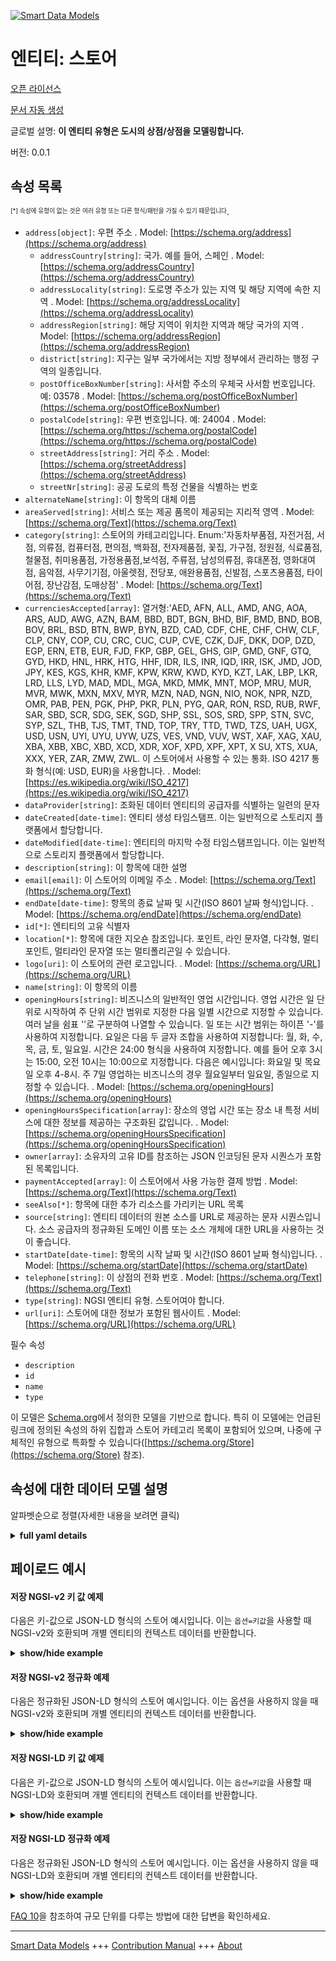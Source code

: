 <!-- 10-Header -->    
[![Smart Data Models](https://smartdatamodels.org/wp-content/uploads/2022/01/SmartDataModels_logo.png "Logo")](https://smartdatamodels.org)    
엔티티: 스토어    
========<!-- /10-Header -->    
<!-- 15-License -->    
[오픈 라이선스](https://github.com/smart-data-models//dataModel.PointOfInterest/blob/master/Store/LICENSE.md)    
[문서 자동 생성](https://docs.google.com/presentation/d/e/2PACX-1vTs-Ng5dIAwkg91oTTUdt8ua7woBXhPnwavZ0FxgR8BsAI_Ek3C5q97Nd94HS8KhP-r_quD4H0fgyt3/pub?start=false&loop=false&delayms=3000#slide=id.gb715ace035_0_60)    
<!-- /15-License -->    
<!-- 20-Description -->    
글로벌 설명: **이 엔티티 유형은 도시의 상점/상점을 모델링합니다.**    
버전: 0.0.1    
<!-- /20-Description -->    
<!-- 30-PropertiesList -->    
## 속성 목록    
<sup><sub>[*] 속성에 유형이 없는 것은 여러 유형 또는 다른 형식/패턴을 가질 수 있기 때문입니다</sub></sup>.    
- `address[object]`: 우편 주소  . Model: [https://schema.org/address](https://schema.org/address)	- `addressCountry[string]`: 국가. 예를 들어, 스페인  . Model: [https://schema.org/addressCountry](https://schema.org/addressCountry)    
	- `addressLocality[string]`: 도로명 주소가 있는 지역 및 해당 지역에 속한 지역  . Model: [https://schema.org/addressLocality](https://schema.org/addressLocality)    
	- `addressRegion[string]`: 해당 지역이 위치한 지역과 해당 국가의 지역  . Model: [https://schema.org/addressRegion](https://schema.org/addressRegion)    
	- `district[string]`: 지구는 일부 국가에서는 지방 정부에서 관리하는 행정 구역의 일종입니다.      
	- `postOfficeBoxNumber[string]`: 사서함 주소의 우체국 사서함 번호입니다. 예: 03578  . Model: [https://schema.org/postOfficeBoxNumber](https://schema.org/postOfficeBoxNumber)    
	- `postalCode[string]`: 우편 번호입니다. 예: 24004  . Model: [https://schema.org/https://schema.org/postalCode](https://schema.org/https://schema.org/postalCode)    
	- `streetAddress[string]`: 거리 주소  . Model: [https://schema.org/streetAddress](https://schema.org/streetAddress)    
	- `streetNr[string]`: 공공 도로의 특정 건물을 식별하는 번호      
- `alternateName[string]`: 이 항목의 대체 이름  - `areaServed[string]`: 서비스 또는 제공 품목이 제공되는 지리적 영역  . Model: [https://schema.org/Text](https://schema.org/Text)- `category[string]`: 스토어의 카테고리입니다. Enum:'자동차부품점, 자전거점, 서점, 의류점, 컴퓨터점, 편의점, 백화점, 전자제품점, 꽃집, 가구점, 정원점, 식료품점, 철물점, 취미용품점, 가정용품점,보석점, 주류점, 남성의류점, 휴대폰점, 영화대여점, 음악점, 사무기기점, 아울렛점, 전당포, 애완용품점, 신발점, 스포츠용품점, 타이어점, 장난감점, 도매상점'  . Model: [https://schema.org/Text](https://schema.org/Text)- `currenciesAccepted[array]`: 열거형:'AED, AFN, ALL, AMD, ANG, AOA, ARS, AUD, AWG, AZN, BAM, BBD, BDT, BGN, BHD, BIF, BMD, BND, BOB, BOV, BRL, BSD, BTN, BWP, BYN, BZD, CAD, CDF, CHE, CHF, CHW, CLF, CLP, CNY, COP, CU, CRC, CUC, CUP, CVE, CZK, DJF, DKK, DOP, DZD, EGP, ERN, ETB, EUR, FJD, FKP, GBP, GEL, GHS, GIP, GMD, GNF, GTQ, GYD, HKD, HNL, HRK, HTG, HHF, IDR, ILS, INR, IQD, IRR, ISK, JMD, JOD, JPY, KES, KGS, KHR, KMF, KPW, KRW, KWD, KYD, KZT, LAK, LBP, LKR, LRD, LLS, LYD, MAD, MDL, MGA, MKD, MMK, MNT, MOP, MRU, MUR, MVR, MWK, MXN, MXV, MYR, MZN, NAD, NGN, NIO, NOK, NPR, NZD, OMR, PAB, PEN, PGK, PHP, PKR, PLN, PYG, QAR, RON, RSD, RUB, RWF, SAR, SBD, SCR, SDG, SEK, SGD, SHP, SSL, SOS, SRD, SPP, STN, SVC, SYP, SZL, THB, TJS, TMT, TND, TOP, TRY, TTD, TWD, TZS, UAH, UGX, USD, USN, UYI, UYU, UYW, UZS, VES, VND, VUV, WST, XAF, XAG, XAU, XBA, XBB, XBC, XBD, XCD, XDR, XOF, XPD, XPF, XPT, X SU, XTS, XUA, XXX, YER, ZAR, ZMW, ZWL. 이 스토어에서 사용할 수 있는 통화. ISO 4217 통화 형식(예: USD, EUR)을 사용합니다.  . Model: [https://es.wikipedia.org/wiki/ISO_4217](https://es.wikipedia.org/wiki/ISO_4217)- `dataProvider[string]`: 조화된 데이터 엔티티의 공급자를 식별하는 일련의 문자  - `dateCreated[date-time]`: 엔티티 생성 타임스탬프. 이는 일반적으로 스토리지 플랫폼에서 할당합니다.  - `dateModified[date-time]`: 엔티티의 마지막 수정 타임스탬프입니다. 이는 일반적으로 스토리지 플랫폼에서 할당합니다.  - `description[string]`: 이 항목에 대한 설명  - `email[email]`: 이 스토어의 이메일 주소  . Model: [https://schema.org/Text](https://schema.org/Text)- `endDate[date-time]`: 항목의 종료 날짜 및 시간(ISO 8601 날짜 형식)입니다.  . Model: [https://schema.org/endDate](https://schema.org/endDate)- `id[*]`: 엔티티의 고유 식별자  - `location[*]`: 항목에 대한 지오숀 참조입니다. 포인트, 라인 문자열, 다각형, 멀티포인트, 멀티라인 문자열 또는 멀티폴리곤일 수 있습니다.  - `logo[uri]`: 이 스토어의 관련 로고입니다.  . Model: [https://schema.org/URL](https://schema.org/URL)- `name[string]`: 이 항목의 이름  - `openingHours[string]`: 비즈니스의 일반적인 영업 시간입니다. 영업 시간은 일 단위로 시작하여 주 단위 시간 범위로 지정한 다음 일별 시간으로 지정할 수 있습니다. 여러 날을 쉼표 ''로 구분하여 나열할 수 있습니다. 일 또는 시간 범위는 하이픈 '-'를 사용하여 지정합니다. 요일은 다음 두 글자 조합을 사용하여 지정합니다: 월, 화, 수, 목, 금, 토, 일요일. 시간은 24:00 형식을 사용하여 지정합니다. 예를 들어 오후 3시는 15:00, 오전 10시는 10:00으로 지정합니다. 다음은 예시입니다: <time itemprop='openingHours' datetime='Tu,Th 16:00-20:00'>화요일 및 목요일 오후 4-8시</time>. 주 7일 영업하는 비즈니스의 경우 <time itemprop='openingHours' datetime='월~수'>월요일부터 일요일, 종일</time>으로 지정할 수 있습니다.  . Model: [https://schema.org/openingHours](https://schema.org/openingHours)- `openingHoursSpecification[array]`: 장소의 영업 시간 또는 장소 내 특정 서비스에 대한 정보를 제공하는 구조화된 값입니다.  . Model: [https://schema.org/openingHoursSpecification](https://schema.org/openingHoursSpecification)- `owner[array]`: 소유자의 고유 ID를 참조하는 JSON 인코딩된 문자 시퀀스가 포함된 목록입니다.  - `paymentAccepted[array]`: 이 스토어에서 사용 가능한 결제 방법  . Model: [https://schema.org/Text](https://schema.org/Text)- `seeAlso[*]`: 항목에 대한 추가 리소스를 가리키는 URL 목록  - `source[string]`: 엔티티 데이터의 원본 소스를 URL로 제공하는 문자 시퀀스입니다. 소스 공급자의 정규화된 도메인 이름 또는 소스 개체에 대한 URL을 사용하는 것이 좋습니다.  - `startDate[date-time]`: 항목의 시작 날짜 및 시간(ISO 8601 날짜 형식)입니다.  . Model: [https://schema.org/startDate](https://schema.org/startDate)- `telephone[string]`: 이 상점의 전화 번호  . Model: [https://schema.org/Text](https://schema.org/Text)- `type[string]`: NGSI 엔티티 유형. 스토어여야 합니다.  - `url[uri]`: 스토어에 대한 정보가 포함된 웹사이트  . Model: [https://schema.org/URL](https://schema.org/URL)<!-- /30-PropertiesList -->    
<!-- 35-RequiredProperties -->    
필수 속성    
- `description`  - `id`  - `name`  - `type`  <!-- /35-RequiredProperties -->    
<!-- 40-RequiredProperties -->    
이 모델은 [Schema.org](https://schema.org/Store)에서 정의한 모델을 기반으로 합니다. 특히 이 모델에는 언급된 링크에 정의된 속성의 하위 집합과 스토어 카테고리 목록이 포함되어 있으며, 나중에 구체적인 유형으로 특화할 수 있습니다([https://schema.org/Store](https://schema.org/Store) 참조).    
<!-- /40-RequiredProperties -->    
<!-- 50-DataModelHeader -->    
## 속성에 대한 데이터 모델 설명    
알파벳순으로 정렬(자세한 내용을 보려면 클릭)    
<!-- /50-DataModelHeader -->    
<!-- 60-ModelYaml -->    
<details><summary><strong>full yaml details</strong></summary>      
```yaml    
Store:      
  description: This entity Type models stores/shops in the city.      
  properties:      
    address:      
      description: The mailing address      
      properties:      
        addressCountry:      
          description: 'The country. For example, Spain'      
          type: string      
          x-ngsi:      
            model: https://schema.org/addressCountry      
            type: Property      
        addressLocality:      
          description: 'The locality in which the street address is, and which is in the region'      
          type: string      
          x-ngsi:      
            model: https://schema.org/addressLocality      
            type: Property      
        addressRegion:      
          description: 'The region in which the locality is, and which is in the country'      
          type: string      
          x-ngsi:      
            model: https://schema.org/addressRegion      
            type: Property      
        district:      
          description: 'A district is a type of administrative division that, in some countries, is managed by the local government'      
          type: string      
          x-ngsi:      
            type: Property      
        postOfficeBoxNumber:      
          description: 'The post office box number for PO box addresses. For example, 03578'      
          type: string      
          x-ngsi:      
            model: https://schema.org/postOfficeBoxNumber      
            type: Property      
        postalCode:      
          description: 'The postal code. For example, 24004'      
          type: string      
          x-ngsi:      
            model: https://schema.org/https://schema.org/postalCode      
            type: Property      
        streetAddress:      
          description: The street address      
          type: string      
          x-ngsi:      
            model: https://schema.org/streetAddress      
            type: Property      
        streetNr:      
          description: Number identifying a specific property on a public street      
          type: string      
          x-ngsi:      
            type: Property      
      type: object      
      x-ngsi:      
        model: https://schema.org/address      
        type: Property      
    alternateName:      
      description: An alternative name for this item      
      type: string      
      x-ngsi:      
        type: Property      
    areaServed:      
      description: The geographic area where a service or offered item is provided      
      type: string      
      x-ngsi:      
        model: https://schema.org/Text      
        type: Property      
    category:      
      description: 'Category of the store. Enum:''AutoPartsStore,BikeStore,BookStore,ClothingStore,ComputerStore,ConvenienceStore,DepartmentStore,ElectronicsStore,Florist,FurnitureStore,GardenStore,GroceryStore,HardwareStore,HobbyShop,HomeGoodsStore,JewelryStore,LiquorStore,MensClothingStore,MobilePhoneStore,MovieRentalStore,MusicStore,OfficeEquipmentStore,OutletStore,PawnShop,PetStore,ShoeStore,SportingGoodsStore,TireShop,ToyStore,WholesaleStore'''      
      enum:      
        - AutoPartsStore      
        - BikeStore      
        - BookStore      
        - ClothingStore      
        - ComputerStore      
        - ConvenienceStore      
        - DepartmentStore      
        - ElectronicsStore      
        - Florist      
        - FurnitureStore      
        - GardenStore      
        - GroceryStore      
        - HardwareStore      
        - HobbyShop      
        - HomeGoodsStore      
        - JewelryStore      
        - LiquorStore      
        - MensClothingStore      
        - MobilePhoneStore      
        - MovieRentalStore      
        - MusicStore      
        - OfficeEquipmentStore      
        - OutletStore      
        - PawnShop      
        - PetStore      
        - ShoeStore      
        - SportingGoodsStore      
        - TireShop      
        - ToyStore      
        - WholesaleStore      
      type: string      
      x-ngsi:      
        model: https://schema.org/Text      
        type: Property      
    currenciesAccepted:      
      description: 'Enum:''AED, AFN, ALL, AMD, ANG, AOA, ARS, AUD, AWG, AZN, BAM, BBD, BDT, BGN, BHD, BIF, BMD, BND, BOB, BOV, BRL, BSD, BTN, BWP, BYN, BZD, CAD, CDF, CHE, CHF, CHW, CLF, CLP, CNY, COP, COU, CRC, CUC, CUP, CVE, CZK, DJF, DKK, DOP, DZD, EGP, ERN, ETB, EUR, FJD, FKP, GBP, GEL, GHS, GIP, GMD, GNF, GTQ, GYD, HKD, HNL, HRK, HTG, HUF, IDR, ILS, INR, IQD, IRR, ISK, JMD, JOD, JPY, KES, KGS, KHR, KMF, KPW, KRW, KWD, KYD, KZT, LAK, LBP, LKR, LRD, LSL, LYD, MAD, MDL, MGA, MKD, MMK, MNT, MOP, MRU, MUR, MVR, MWK, MXN, MXV, MYR, MZN, NAD, NGN, NIO, NOK, NPR, NZD, OMR, PAB, PEN, PGK, PHP, PKR, PLN, PYG, QAR, RON, RSD, RUB, RWF, SAR, SBD, SCR, SDG, SEK, SGD, SHP, SLL, SOS, SRD, SSP, STN, SVC, SYP, SZL, THB, TJS, TMT, TND, TOP, TRY, TTD, TWD, TZS, UAH, UGX, USD, USN, UYI, UYU, UYW, UZS, VES, VND, VUV, WST, XAF, XAG, XAU, XBA, XBB, XBC, XBD, XCD, XDR, XOF, XPD, XPF, XPT, XSU, XTS, XUA, XXX, YER, ZAR, ZMW, ZWL. Currencies accepted in this store. It uses ISO 4217 currency format (e.g. USD, EUR)'      
      items:      
        enum:      
          - AED      
          - AFN      
          - ALL      
          - AMD      
          - ANG      
          - AOA      
          - ARS      
          - AUD      
          - AWG      
          - AZN      
          - BAM      
          - BBD      
          - BDT      
          - BGN      
          - BHD      
          - BIF      
          - BMD      
          - BND      
          - BOB      
          - BOV      
          - BRL      
          - BSD      
          - BTN      
          - BWP      
          - BYN      
          - BZD      
          - CAD      
          - CDF      
          - CHE      
          - CHF      
          - CHW      
          - CLF      
          - CLP      
          - CNY      
          - COP      
          - COU      
          - CRC      
          - CUC      
          - CUP      
          - CVE      
          - CZK      
          - DJF      
          - DKK      
          - DOP      
          - DZD      
          - EGP      
          - ERN      
          - ETB      
          - EUR      
          - FJD      
          - FKP      
          - GBP      
          - GEL      
          - GHS      
          - GIP      
          - GMD      
          - GNF      
          - GTQ      
          - GYD      
          - HKD      
          - HNL      
          - HRK      
          - HTG      
          - HUF      
          - IDR      
          - ILS      
          - INR      
          - IQD      
          - IRR      
          - ISK      
          - JMD      
          - JOD      
          - JPY      
          - KES      
          - KGS      
          - KHR      
          - KMF      
          - KPW      
          - KRW      
          - KWD      
          - KYD      
          - KZT      
          - LAK      
          - LBP      
          - LKR      
          - LRD      
          - LSL      
          - LYD      
          - MAD      
          - MDL      
          - MGA      
          - MKD      
          - MMK      
          - MNT      
          - MOP      
          - MRU      
          - MUR      
          - MVR      
          - MWK      
          - MXN      
          - MXV      
          - MYR      
          - MZN      
          - NAD      
          - NGN      
          - NIO      
          - NOK      
          - NPR      
          - NZD      
          - OMR      
          - PAB      
          - PEN      
          - PGK      
          - PHP      
          - PKR      
          - PLN      
          - PYG      
          - QAR      
          - RON      
          - RSD      
          - RUB      
          - RWF      
          - SAR      
          - SBD      
          - SCR      
          - SDG      
          - SEK      
          - SGD      
          - SHP      
          - SLL      
          - SOS      
          - SRD      
          - SSP      
          - STN      
          - SVC      
          - SYP      
          - SZL      
          - THB      
          - TJS      
          - TMT      
          - TND      
          - TOP      
          - TRY      
          - TTD      
          - TWD      
          - TZS      
          - UAH      
          - UGX      
          - USD      
          - USN      
          - UYI      
          - UYU      
          - UYW      
          - UZS      
          - VES      
          - VND      
          - VUV      
          - WST      
          - XAF      
          - XAG      
          - XAU      
          - XBA      
          - XBB      
          - XBC      
          - XBD      
          - XCD      
          - XDR      
          - XOF      
          - XPD      
          - XPF      
          - XPT      
          - XSU      
          - XTS      
          - XUA      
          - XXX      
          - YER      
          - ZAR      
          - ZMW      
          - ZWL      
        type: string      
      minItems: 1      
      type: array      
      uniqueItems: true      
      x-ngsi:      
        model: https://es.wikipedia.org/wiki/ISO_4217      
        type: Property      
    dataProvider:      
      description: A sequence of characters identifying the provider of the harmonised data entity      
      type: string      
      x-ngsi:      
        type: Property      
    dateCreated:      
      description: Entity creation timestamp. This will usually be allocated by the storage platform      
      format: date-time      
      type: string      
      x-ngsi:      
        type: Property      
    dateModified:      
      description: Timestamp of the last modification of the entity. This will usually be allocated by the storage platform      
      format: date-time      
      type: string      
      x-ngsi:      
        type: Property      
    description:      
      description: A description of this item      
      type: string      
      x-ngsi:      
        type: Property      
    email:      
      description: The email address of this store      
      format: email      
      type: string      
      x-ngsi:      
        model: https://schema.org/Text      
        type: Property      
    endDate:      
      description: The end date and time of the item (in ISO 8601 date format).      
      format: date-time      
      type: string      
      x-ngsi:      
        model: https://schema.org/endDate      
        type: Property      
    id:      
      anyOf:      
        - description: Identifier format of any NGSI entity      
          maxLength: 256      
          minLength: 1      
          pattern: ^[\w\-\.\{\}\$\+\*\[\]`|~^@!,:\\]+$      
          type: string      
          x-ngsi:      
            type: Property      
        - description: Identifier format of any NGSI entity      
          format: uri      
          type: string      
          x-ngsi:      
            type: Property      
      description: Unique identifier of the entity      
      x-ngsi:      
        type: Property      
    location:      
      description: 'Geojson reference to the item. It can be Point, LineString, Polygon, MultiPoint, MultiLineString or MultiPolygon'      
      oneOf:      
        - description: Geojson reference to the item. Point      
          properties:      
            bbox:      
              items:      
                type: number      
              minItems: 4      
              type: array      
            coordinates:      
              items:      
                type: number      
              minItems: 2      
              type: array      
            type:      
              enum:      
                - Point      
              type: string      
          required:      
            - type      
            - coordinates      
          title: GeoJSON Point      
          type: object      
          x-ngsi:      
            type: GeoProperty      
        - description: Geojson reference to the item. LineString      
          properties:      
            bbox:      
              items:      
                type: number      
              minItems: 4      
              type: array      
            coordinates:      
              items:      
                items:      
                  type: number      
                minItems: 2      
                type: array      
              minItems: 2      
              type: array      
            type:      
              enum:      
                - LineString      
              type: string      
          required:      
            - type      
            - coordinates      
          title: GeoJSON LineString      
          type: object      
          x-ngsi:      
            type: GeoProperty      
        - description: Geojson reference to the item. Polygon      
          properties:      
            bbox:      
              items:      
                type: number      
              minItems: 4      
              type: array      
            coordinates:      
              items:      
                items:      
                  items:      
                    type: number      
                  minItems: 2      
                  type: array      
                minItems: 4      
                type: array      
              type: array      
            type:      
              enum:      
                - Polygon      
              type: string      
          required:      
            - type      
            - coordinates      
          title: GeoJSON Polygon      
          type: object      
          x-ngsi:      
            type: GeoProperty      
        - description: Geojson reference to the item. MultiPoint      
          properties:      
            bbox:      
              items:      
                type: number      
              minItems: 4      
              type: array      
            coordinates:      
              items:      
                items:      
                  type: number      
                minItems: 2      
                type: array      
              type: array      
            type:      
              enum:      
                - MultiPoint      
              type: string      
          required:      
            - type      
            - coordinates      
          title: GeoJSON MultiPoint      
          type: object      
          x-ngsi:      
            type: GeoProperty      
        - description: Geojson reference to the item. MultiLineString      
          properties:      
            bbox:      
              items:      
                type: number      
              minItems: 4      
              type: array      
            coordinates:      
              items:      
                items:      
                  items:      
                    type: number      
                  minItems: 2      
                  type: array      
                minItems: 2      
                type: array      
              type: array      
            type:      
              enum:      
                - MultiLineString      
              type: string      
          required:      
            - type      
            - coordinates      
          title: GeoJSON MultiLineString      
          type: object      
          x-ngsi:      
            type: GeoProperty      
        - description: Geojson reference to the item. MultiLineString      
          properties:      
            bbox:      
              items:      
                type: number      
              minItems: 4      
              type: array      
            coordinates:      
              items:      
                items:      
                  items:      
                    items:      
                      type: number      
                    minItems: 2      
                    type: array      
                  minItems: 4      
                  type: array      
                type: array      
              type: array      
            type:      
              enum:      
                - MultiPolygon      
              type: string      
          required:      
            - type      
            - coordinates      
          title: GeoJSON MultiPolygon      
          type: object      
          x-ngsi:      
            type: GeoProperty      
      x-ngsi:      
        type: GeoProperty      
    logo:      
      description: 'An associated logo for this store. '      
      format: uri      
      type: string      
      x-ngsi:      
        model: https://schema.org/URL      
        type: Property      
    name:      
      description: The name of this item      
      type: string      
      x-ngsi:      
        type: Property      
    openingHours:      
      description: 'The general opening hours for a business. Opening hours can be specified as a weekly time range, starting with days, then times per day. Multiple days can be listed with commas '','' separating each day. Day or time ranges are specified using a hyphen ''-''. Days are specified using the following two-letter combinations: Mo, Tu, We, Th, Fr, Sa, Su. Times are specified using 24:00 format. For example, 3pm is specified as 15:00, 10am as 10:00. Here is an example: <time itemprop=''openingHours'' datetime=''Tu,Th 16:00-20:00''>Tuesdays and Thursdays 4-8pm</time>. If a business is open 7 days a week, then it can be specified as <time itemprop=''openingHours'' datetime=''Mo-Su''>Monday through Sunday, all day</time>'      
      type: string      
      x-ngsi:      
        model: https://schema.org/openingHours      
        type: Property      
    openingHoursSpecification:      
      description: A structured value providing information about the opening hours of a place or a certain service inside a place      
      items:      
        properties:      
          closes:      
            description: ' 	The closing hour of the place or service on the given day(s) of the week'      
            format: time      
            type: string      
            x-ngsi:      
              type: Property      
          dayOfWeek:      
            anyOf:      
              - description: Array of days of the week      
                enum:      
                  - Monday      
                  - Tuesday      
                  - Wednesday      
                  - Thursday      
                  - Friday      
                  - Saturday      
                  - Sunday      
                  - PublicHolidays      
                type: string      
                x-ngsi:      
                  type: Property      
              - description: Array of days of the week      
                enum:      
                  - https://schema.org/Monday      
                  - https://schema.org/Tuesday      
                  - https://schema.org/Wednesday      
                  - https://schema.org/Thursday      
                  - https://schema.org/Friday      
                  - https://schema.org/Saturday      
                  - https://schema.org/Sunday      
                  - https://schema.org/PublicHolidays      
                type: string      
                x-ngsi:      
                  type: Property      
            description: 'The day of the week for which these opening hours are valid. URLs from GoodRelations (http://purl.org/goodrelations/v1) are used (for Monday, Tuesday, Wednesday, Thursday, Friday, Saturday, Sunday plus a special entry for PublicHolidays)'      
            type: string      
            x-ngsi:      
              model: http://schema.org/dayOfWeek      
              type: Property      
          opens:      
            description: The opening hour of the place or service on the given day(s) of the week      
            format: time      
            type: string      
            x-ngsi:      
              type: Property      
          validFrom:      
            anyOf:      
              - description: ""      
                format: date      
                type: string      
                x-ngsi:      
                  model: http://schema.org/Date      
                  type: Property      
              - description: ""      
                format: date-time      
                type: string      
                x-ngsi:      
                  model: http://schema.org/DateTime      
                  type: Property      
            description: 'The date when the item becomes valid. A date value in the form CCYY-MM-DD or a combination of date and time of day in the form [-]CCYY-MM-DDThh:mm:ss[Z|(+|-)hh:mm] in ISO 8601 date format'      
            x-ngsi:      
              type: Property      
          validThrough:      
            anyOf:      
              - description: ""      
                format: date      
                type: string      
                x-ngsi:      
                  model: http://schema.org/Date      
                  type: Property      
              - description: ""      
                format: date-time      
                type: string      
                x-ngsi:      
                  model: http://schema.org/DateTime      
                  type: Property      
            description: 'The date after when the item is not valid. For example the end of an offer, salary period, or a period of opening hours. A date value in the form CCYY-MM-DD or a combination of date and time of day in the form [-]CCYY-MM-DDThh:mm:ss[Z|(+|-)hh:mm] in ISO 8601 date format'      
            type: string      
            x-ngsi:      
              type: Property      
        type: object      
      minItems: 1      
      type: array      
      x-ngsi:      
        model: https://schema.org/openingHoursSpecification      
        type: Property      
    owner:      
      description: A List containing a JSON encoded sequence of characters referencing the unique Ids of the owner(s)      
      items:      
        anyOf:      
          - description: Identifier format of any NGSI entity      
            maxLength: 256      
            minLength: 1      
            pattern: ^[\w\-\.\{\}\$\+\*\[\]`|~^@!,:\\]+$      
            type: string      
            x-ngsi:      
              type: Property      
          - description: Identifier format of any NGSI entity      
            format: uri      
            type: string      
            x-ngsi:      
              type: Property      
        description: Unique identifier of the entity      
        x-ngsi:      
          type: Property      
      type: array      
      x-ngsi:      
        type: Property      
    paymentAccepted:      
      description: Payment method accepted in this store      
      items:      
        type: string      
      type: array      
      x-ngsi:      
        model: https://schema.org/Text      
        type: Property      
    seeAlso:      
      description: list of uri pointing to additional resources about the item      
      oneOf:      
        - items:      
            format: uri      
            type: string      
          minItems: 1      
          type: array      
        - format: uri      
          type: string      
      x-ngsi:      
        type: Property      
    source:      
      description: 'A sequence of characters giving the original source of the entity data as a URL. Recommended to be the fully qualified domain name of the source provider, or the URL to the source object'      
      type: string      
      x-ngsi:      
        type: Property      
    startDate:      
      description: The start date and time of the item (in ISO 8601 date format).      
      format: date-time      
      type: string      
      x-ngsi:      
        model: https://schema.org/startDate      
        type: Property      
    telephone:      
      description: The telephone number of this store      
      type: string      
      x-ngsi:      
        model: https://schema.org/Text      
        type: Property      
    type:      
      description: NGSI Entity type. It has to be Store      
      enum:      
        - Store      
      type: string      
      x-ngsi:      
        type: Property      
    url:      
      description: Website with information about the store      
      format: uri      
      type: string      
      x-ngsi:      
        model: https://schema.org/URL      
        type: Property      
  required:      
    - id      
    - type      
    - name      
    - description      
  type: object      
  x-derived-from: ""      
  x-disclaimer: 'Redistribution and use in source and binary forms, with or without modification, are permitted  provided that the license conditions are met. Copyleft (c) 2022 Contributors to Smart Data Models Program'      
  x-license-url: https://github.com/smart-data-models/dataModel.PointOfInterest/blob/master/Store/LICENSE.md      
  x-model-schema: https://smart-data-models.github.io/dataModel.PointOfInterest/Store/schema.json      
  x-model-tags: ""      
  x-version: 0.0.1      
```    
</details>      
<!-- /60-ModelYaml -->    
<!-- 70-MiddleNotes -->    
<!-- /70-MiddleNotes -->    
<!-- 80-Examples -->    
## 페이로드 예시    
#### 저장 NGSI-v2 키 값 예제    
다음은 키-값으로 JSON-LD 형식의 스토어 예시입니다. 이는 `옵션=키값`을 사용할 때 NGSI-v2와 호환되며 개별 엔티티의 컨텍스트 데이터를 반환합니다.    
<details><summary><strong>show/hide example</strong></summary>      
```json  
{  
  "id": "urn:ngsi-ld:Store:santander:COM4111",  
  "type": "Store",  
  "source": "https://api.smartsantander.eu/",  
  "dataProvider": "http://www.smartsantander.eu/",  
  "location": {  
    "type": "Point",  
    "coordinates": [  
      -3.8077562,  
      43.4628255  
    ]  
  },  
  "name": "MARTA KAUFMANN",  
  "description": "Cosmetica natural fabricada en Santander.",  
  "image": "http://www.comerciosantander.com/imagenes/Comercios/124F214A-CE55-5A33-A77D-679C0F848FFC.jpg/resize/50/100/",  
  "currenciesAccepted": [  
    "EUR"  
  ],  
  "paymentAccepted:": [  
    "cash",  
    "paypal"  
  ],  
  "openingHoursSpecification": [  
    {  
      "opens": "00:02:00",  
      "closes": "23:59:00",  
      "dayOfWeek": "Monday"  
    },  
    {  
      "opens": "00:01:00",  
      "closes": "23:59:00",  
      "dayOfWeek": "Tuesday"  
    },  
    {  
      "opens": "00:01:00",  
      "closes": "23:59:00",  
      "dayOfWeek": "Wednesday"  
    },  
    {  
      "opens": "00:01:00",  
      "closes": "23:59:00",  
      "dayOfWeek": "Thursday"  
    },  
    {  
      "opens": "00:01:00",  
      "closes": "23:59:00",  
      "dayOfWeek": "Friday"  
    }  
  ],  
  "logo": "http://www.comerciosantander.com/imagenes/Comercios/124F214A-CE55-5A33-A77D-679C0F848FFC_logo.jpg/resize/50/100",  
  "telephone": "(+34) 942 123 123",  
  "email": "email@example.com",  
  "url": "https://exampleStoreUrl.com",  
  "category": "GroceryStore"  
}  
```  
</details>    
#### 저장 NGSI-v2 정규화 예제    
다음은 정규화된 JSON-LD 형식의 스토어 예시입니다. 이는 옵션을 사용하지 않을 때 NGSI-v2와 호환되며 개별 엔티티의 컨텍스트 데이터를 반환합니다.    
<details><summary><strong>show/hide example</strong></summary>      
```json  
{  
  "id": "urn:ngsi-ld:Store:santander:COM4111",  
  "type": "Store",  
  "source": {  
    "type": "Text",  
    "value": "https://api.smartsantander.eu/"  
  },  
  "dataProvider": {  
    "type": "Text",  
    "value": "http://www.smartsantander.eu/"  
  },  
  "location": {  
    "type": "geo:json",  
    "value": {  
      "type": "Point",  
      "coordinates": [  
        -3.8077562,  
        43.4628255  
      ]  
    }  
  },  
  "name": {  
    "type": "Text",  
    "value": "MARTA KAUFMANN"  
  },  
  "description": {  
    "type": "Text",  
    "value": "Cosmetica natural fabricada en Santander."  
  },  
  "image": {  
    "type": "Text",  
    "value": "http://www.comerciosantander.com/imagenes/Comercios/124F214A-CE55-5A33-A77D-679C0F848FFC.jpg/resize/50/100/"  
  },  
  "currenciesAccepted": {  
    "type": "StructuredValue",  
    "value": [  
      "EUR"  
    ]  
  },  
  "paymentAccepted:": {  
    "type": "StructuredValue",  
    "value": [  
      "cash",  
      "paypal"  
    ]  
  },  
  "openingHoursSpecification": {  
    "type": "StructuredValue",  
    "value": [  
      {  
        "opens": "00:02:00",  
        "closes": "23:59:00",  
        "dayOfWeek": "Monday"  
      },  
      {  
        "opens": "00:01:00",  
        "closes": "23:59:00",  
        "dayOfWeek": "Tuesday"  
      },  
      {  
        "opens": "00:01:00",  
        "closes": "23:59:00",  
        "dayOfWeek": "Wednesday"  
      },  
      {  
        "opens": "00:01:00",  
        "closes": "23:59:00",  
        "dayOfWeek": "Thursday"  
      },  
      {  
        "opens": "00:01:00",  
        "closes": "23:59:00",  
        "dayOfWeek": "Friday"  
      }  
    ]  
  },  
  "logo": {  
    "type": "Text",  
    "value": "http://www.comerciosantander.com/imagenes/Comercios/124F214A-CE55-5A33-A77D-679C0F848FFC_logo.jpg/resize/50/100"  
  },  
  "telephone": {  
    "type": "Text",  
    "value": "(+34) 942 123 123"  
  },  
  "email": {  
    "type": "Text",  
    "value": "email@example.com"  
  },  
  "url": {  
    "type": "Text",  
    "value": "https://exampleStoreUrl.com"  
  },  
  "category": {  
    "type": "Text",  
    "value": "GroceryStore"  
  }  
}  
```  
</details>    
#### 저장 NGSI-LD 키 값 예제    
다음은 키-값으로 JSON-LD 형식의 스토어 예시입니다. 이는 `옵션=키값`을 사용할 때 NGSI-LD와 호환되며 개별 엔티티의 컨텍스트 데이터를 반환합니다.    
<details><summary><strong>show/hide example</strong></summary>      
```json  
{  
  "id": "urn:ngsi-ld:Store:santander:COM4111",  
  "type": "Store",  
  "category": "GroceryStore",  
  "currenciesAccepted": [  
    "EUR"  
  ],  
  "dataProvider": "http://www.smartsantander.eu/",  
  "description": "Cosmetica natural fabricada en Santander.",  
  "email": "email@example.com",  
  "image": "http://www.comerciosantander.com/imagenes/Comercios/124F214A-CE55-5A33-A77D-679C0F848FFC.jpg/resize/50/100/",  
  "location": {  
    "type": "Point",  
    "coordinates": [  
      -3.8077562,  
      43.4628255  
    ]  
  },  
  "logo": "http://www.comerciosantander.com/imagenes/Comercios/124F214A-CE55-5A33-A77D-679C0F848FFC_logo.jpg/resize/50/100",  
  "name": "MARTA KAUFMANN",  
  "openingHoursSpecification": [  
    {  
      "opens": "00:02:00",  
      "closes": "23:59:00",  
      "dayOfWeek": "Monday"  
    },  
    {  
      "opens": "00:01:00",  
      "closes": "23:59:00",  
      "dayOfWeek": "Tuesday"  
    },  
    {  
      "opens": "00:01:00",  
      "closes": "23:59:00",  
      "dayOfWeek": "Wednesday"  
    },  
    {  
      "opens": "00:01:00",  
      "closes": "23:59:00",  
      "dayOfWeek": "Thursday"  
    },  
    {  
      "opens": "00:01:00",  
      "closes": "23:59:00",  
      "dayOfWeek": "Friday"  
    }  
  ],  
  "paymentAccepted:": [  
    "cash",  
    "paypal"  
  ],  
  "source": "https://api.smartsantander.eu/",  
  "telephone": "(+34) 942 123 123",  
  "url": "https://exampleStoreUrl.com",  
  "@context": [  
    "https://raw.githubusercontent.com/smart-data-models/dataModel.PointOfInterest/master/context.jsonld"  
  ]  
}  
```  
</details>    
#### 저장 NGSI-LD 정규화 예제    
다음은 정규화된 JSON-LD 형식의 스토어 예시입니다. 이는 옵션을 사용하지 않을 때 NGSI-LD와 호환되며 개별 엔티티의 컨텍스트 데이터를 반환합니다.    
<details><summary><strong>show/hide example</strong></summary>      
```json  
{  
  "id": "urn:ngsi-ld:Store:santander:COM4111",  
  "type": "Store",  
  "source": {  
    "type": "Property",  
    "value": "https://api.smartsantander.eu/"  
  },  
  "dataProvider": {  
    "type": "Property",  
    "value": "http://www.smartsantander.eu/"  
  },  
  "location": {  
    "type": "GeoProperty",  
    "value": {  
      "type": "Point",  
      "coordinates": [  
        -3.8077562,  
        43.4628255  
      ]  
    }  
  },  
  "name": {  
    "type": "Property",  
    "value": "MARTA KAUFMANN"  
  },  
  "description": {  
    "type": "Property",  
    "value": "Cosmetica natural fabricada en Santander."  
  },  
  "image": {  
    "type": "Property",  
    "value": "http://www.comerciosantander.com/imagenes/Comercios/124F214A-CE55-5A33-A77D-679C0F848FFC.jpg/resize/50/100/"  
  },  
  "currenciesAccepted": {  
    "type": "Property",  
    "value": [  
      "EUR"  
    ]  
  },  
  "paymentAccepted:": {  
    "type": "Property",  
    "value": [  
      "cash",  
      "paypal"  
    ]  
  },  
  "openingHoursSpecification": {  
    "type": "Property",  
    "value": [  
      {  
        "opens": "00:02:00",  
        "closes": "23:59:00",  
        "dayOfWeek": "Monday"  
      },  
      {  
        "opens": "00:01:00",  
        "closes": "23:59:00",  
        "dayOfWeek": "Tuesday"  
      },  
      {  
        "opens": "00:01:00",  
        "closes": "23:59:00",  
        "dayOfWeek": "Wednesday"  
      },  
      {  
        "opens": "00:01:00",  
        "closes": "23:59:00",  
        "dayOfWeek": "Thursday"  
      },  
      {  
        "opens": "00:01:00",  
        "closes": "23:59:00",  
        "dayOfWeek": "Friday"  
      }  
    ]  
  },  
  "logo": {  
    "type": "Property",  
    "value": "http://www.comerciosantander.com/imagenes/Comercios/124F214A-CE55-5A33-A77D-679C0F848FFC_logo.jpg/resize/50/100"  
  },  
  "telephone": {  
    "type": "Property",  
    "value": "(+34) 942 123 123"  
  },  
  "email": {  
    "type": "Property",  
    "value": "email@example.com"  
  },  
  "url": {  
    "type": "Property",  
    "value": "https://exampleStoreUrl.com"  
  },  
  "category": {  
    "type": "Property",  
    "value": "GroceryStore"  
  },  
  "@context": [  
    "https://raw.githubusercontent.com/smart-data-models/dataModel.PointOfInterest/master/context.jsonld"  
  ]  
}  
```  
</details><!-- /80-Examples -->    
<!-- 90-FooterNotes -->    
<!-- /90-FooterNotes -->    
<!-- 95-Units -->    
[FAQ 10](https://smartdatamodels.org/index.php/faqs/)을 참조하여 규모 단위를 다루는 방법에 대한 답변을 확인하세요.    
<!-- /95-Units -->    
<!-- 97-LastFooter -->    
---    
[Smart Data Models](https://smartdatamodels.org) +++ [Contribution Manual](https://bit.ly/contribution_manual) +++ [About](https://bit.ly/Introduction_SDM)<!-- /97-LastFooter -->    
